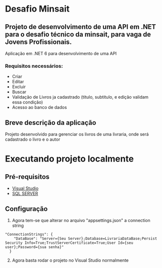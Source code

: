 # Desafio Minsait
## Projeto de desenvolvimento de uma API em .NET para o desafio técnico da minsait, para vaga de Jovens Profissionais.

Aplicação em .NET 6 para desenvolvimento de uma API

### Requisitos necessários:
- Criar
- Editar
- Excluir
- Buscar
- Validação de Livros ja cadastrado (titulo, subtitulo, e edição validam essa condição)
- Acesso ao banco de dados


## Breve descrição da aplicação
Projeto desenvolvido para gerenciar os livros de uma livraria, onde será cadastrado o livro e o autor


# Executando projeto localmente
## Pré-requisitos
- <a href="https://visualstudio.microsoft.com/pt-br/downloads/">Visual Studio</a>
- <a href="https://www.microsoft.com/pt-br/sql-server/sql-server-downloads">SQL SERVER</a>


## Configuração

1. Agora tem-se que alterar no arquivo "appsettings.json" a connection string
```
"ConnectionStrings": {
    "DataBase": "Server={Seu Server};Database=LivrariaDataBase;Persist Security Info=True;TrustServerCertificate=True;User Id={seu user};Password={sua senha}"
  }
```  
2. Agora basta rodar o projeto no Visual Studio normalmente

